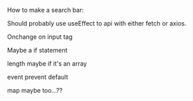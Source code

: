 How to make a search bar:

Should probably use useEffect to api with either fetch or axios. 

Onchange on input tag

Maybe a if statement 

length maybe if it's an array

event prevent default

map maybe too...??

